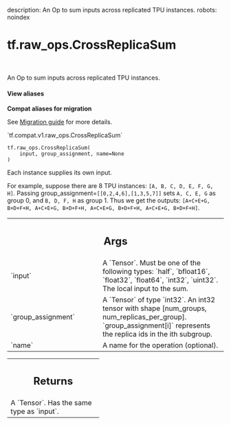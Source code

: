 description: An Op to sum inputs across replicated TPU instances.
robots: noindex

# tf.raw_ops.CrossReplicaSum

<!-- Insert buttons and diff -->

<table class="tfo-notebook-buttons tfo-api nocontent" align="left">

</table>



An Op to sum inputs across replicated TPU instances.


<section class="expandable">
  <h4 class="showalways">View aliases</h4>
  <p>
<b>Compat aliases for migration</b>
<p>See
<a href="https://www.tensorflow.org/guide/migrate">Migration guide</a> for
more details.</p>
<p>`tf.compat.v1.raw_ops.CrossReplicaSum`</p>
</p>
</section>

<pre class="devsite-click-to-copy prettyprint lang-py tfo-signature-link">
<code>tf.raw_ops.CrossReplicaSum(
    input, group_assignment, name=None
)
</code></pre>



<!-- Placeholder for "Used in" -->

Each instance supplies its own input.

For example, suppose there are 8 TPU instances: `[A, B, C, D, E, F, G, H]`.
Passing group_assignment=`[[0,2,4,6],[1,3,5,7]]` sets `A, C, E, G` as group 0,
and `B, D, F, H` as group 1. Thus we get the outputs:
`[A+C+E+G, B+D+F+H, A+C+E+G, B+D+F+H, A+C+E+G, B+D+F+H, A+C+E+G, B+D+F+H]`.

<!-- Tabular view -->
 <table class="responsive fixed orange">
<colgroup><col width="214px"><col></colgroup>
<tr><th colspan="2"><h2 class="add-link">Args</h2></th></tr>

<tr>
<td>
`input`<a id="input"></a>
</td>
<td>
A `Tensor`. Must be one of the following types: `half`, `bfloat16`, `float32`, `float64`, `int32`, `uint32`.
The local input to the sum.
</td>
</tr><tr>
<td>
`group_assignment`<a id="group_assignment"></a>
</td>
<td>
A `Tensor` of type `int32`. An int32 tensor with shape
[num_groups, num_replicas_per_group]. `group_assignment[i]` represents the
replica ids in the ith subgroup.
</td>
</tr><tr>
<td>
`name`<a id="name"></a>
</td>
<td>
A name for the operation (optional).
</td>
</tr>
</table>



<!-- Tabular view -->
 <table class="responsive fixed orange">
<colgroup><col width="214px"><col></colgroup>
<tr><th colspan="2"><h2 class="add-link">Returns</h2></th></tr>
<tr class="alt">
<td colspan="2">
A `Tensor`. Has the same type as `input`.
</td>
</tr>

</table>

